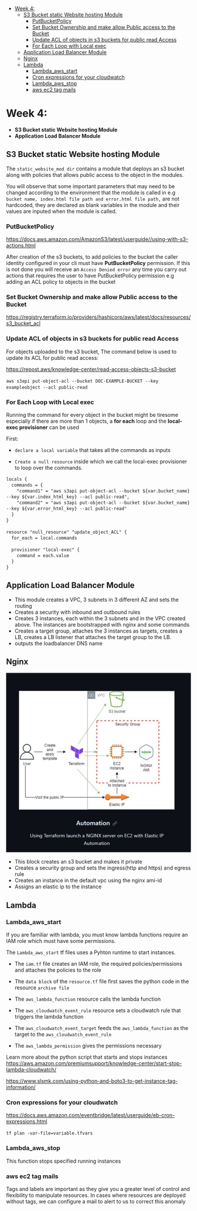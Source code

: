 - [Week 4:](#week-4-)
  * [S3 Bucket static Website hosting Module](#s3-bucket-static-website-hosting-module)
    + [PutBucketPolicy](#putbucketpolicy)
    + [Set Bucket Ownership and make allow Public access to the Bucket](#set-bucket-ownership-and-make-allow-public-access-to-the-bucket)
    + [Update ACL of objects in s3 buckets for public read Access](#update-acl-of-objects-in-s3-buckets-for-public-read-access)
    + [For Each Loop with Local exec](#for-each-loop-with-local-exec)
  * [Application Load Balancer Module](#application-load-balancer-module)
  * [Nginx](#nginx)
  * [Lambda](#lambda)
    + [Lambda_aws_start](#lambda-aws-start)
    + [Cron expressions for your cloudwatch](#cron-expressions-for-your-cloudwatch)
    + [Lambda_aws_stop](#lambda-aws-stop)
    + [aws ec2 tag mails](#aws-ec2-tag-mails)



# Week 4: 
- **S3 Bucket static Website hosting Module**
- **Application Load Balancer Module**
<!-- - **EC2 module (mini_project1)**
- **Using Module in multi environment**
- **Multi Folder Module** -->



## S3 Bucket static Website hosting Module

The `static_website_mod dir` contains a module that deploys an s3 bucket along with policies that allows public access to the object in the modules.

You will observe that some important parameters that may need to be changed according to the environment that the module is called in e.g `bucket name, index.html file path and error.html file path,` are not hardcoded, they are declared as blank variables  in the module and their values are inputed when the module is called.

### PutBucketPolicy 

https://docs.aws.amazon.com/AmazonS3/latest/userguide//using-with-s3-actions.html

After creation of the s3 buckets, to add policies to the bucket the caller identity configured in your cli must have **PutBucketPolicy** permission. If this is not done you will receive an `Access Denied error` any time you carry out actions that requires the user to have PutBucketPolicy permission e.g adding an ACL policy to objects in the bucket

### Set Bucket Ownership and make allow Public access to the Bucket

 https://registry.terraform.io/providers/hashicorp/aws/latest/docs/resources/s3_bucket_acl


### Update ACL of objects in s3 buckets for public read Access

For objects uploaded to the s3 bucket, The command below is used to update its ACL for public read access:

 https://repost.aws/knowledge-center/read-access-objects-s3-bucket

`aws s3api put-object-acl --bucket DOC-EXAMPLE-BUCKET --key exampleobject --acl public-read`

### For Each Loop with Local exec

Running the command for every object in the bucket might be tiresome especially if there are more than 1 objects, a **for each** loop and the **local-exec provisioner** can be used

First:
-  `declare a local variable` that takes all the commands as inputs 

- `Create a null resource` inside which we call the local-exec provisioner to loop over the commands.

```
locals {
  commands = {
    "command1" = "aws s3api put-object-acl --bucket ${var.bucket_name} --key ${var.index_html_key} --acl public-read",
    "command2" = "aws s3api put-object-acl --bucket ${var.bucket_name} --key ${var.error_html_key} --acl public-read"
  }
}

resource "null_resource" "update_object_ACL" {
  for_each = local.commands

  provisioner "local-exec" {
    command = each.value
  }
}
```

## Application Load Balancer Module

- This module creates a VPC, 3 subnets in 3 different AZ and sets the routing
- Creates a security with inbound and outbound rules 
- Creates 3 instances, each within the 3 subnets and in the VPC created above. The instances are bootstrapped with nginx and some commands
- Creates a target group, attaches the 3 instances as targets, creates a LB, creates a LB listener that attaches the target group to the LB. 
- outputs the loadbalancer DNS name

## Nginx

![Task Overview](./images/launch_nginx_project_overview%20.jpg)
- This block creates an s3 bucket and makes it private
- Creates a security group and sets the ingress(http and https) and egress rule
- Creates an instance in the default vpc using the nginx ami-id
- Assigns an elastic ip to the instance

## Lambda

### Lambda_aws_start

If you are familiar with lambda, you must know lambda functions require  an IAM role which must have some permissions.

The `Lambda_aws_start` tf files uses a Pyhton runtime to start instances.
- The `iam.tf` file creates an IAM role, the required policies/permissions and attaches the policies to the role
- The `data block` of the `resource.tf` file first saves the python code in the resource `archive file`

- The `aws_lambda_function` resource calls the lambda function
- The `aws_cloudwatch_event_rule` resource sets a cloudwatch rule that triggers the lambda function
- The `aws_cloudwatch_event_target` feeds the `aws_lambda_function` as the target to the  `aws_cloudwatch_event_rule`
- The `aws_lambda_permission` gives the permissions necessary

Learn more about the python script that starts and stops instances
 https://aws.amazon.com/premiumsupport/knowledge-center/start-stop-lambda-cloudwatch/

 https://www.slsmk.com/using-python-and-boto3-to-get-instance-tag-information/

### Cron expressions for your cloudwatch
https://docs.aws.amazon.com/eventbridge/latest/userguide/eb-cron-expressions.html

`tf plan -var-file=variable.tfvars`

### Lambda_aws_stop

This function stops specified running instances

### aws ec2 tag mails

Tags and labels are important as they give you a greater level of control and flexibility to manipulate resources. In cases where resources are deployed without tags, we can configure a mail to alert to us to correct this anomaly
